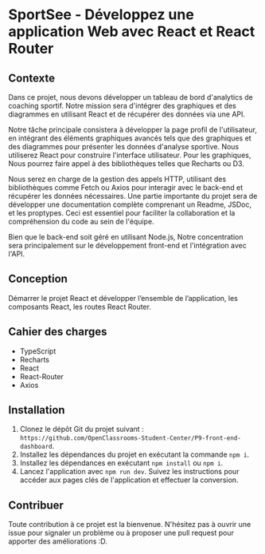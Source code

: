 # SportSee - Développez une application Web avec React et React Router

## Contexte

Dans ce projet, nous devons développer un tableau de bord d'analytics de coaching sportif. Notre mission sera d'intégrer des graphiques et des diagrammes en utilisant React et de récupérer des données via une API.

Notre tâche principale consistera à développer la page profil de l'utilisateur, en intégrant des éléments graphiques avancés tels que des graphiques et des diagrammes pour présenter les données d'analyse sportive. Nous utiliserez React pour construire l'interface utilisateur. Pour les graphiques, Nous pourrez faire appel à des bibliothèques telles que Recharts ou D3.

Nous serez en charge de la gestion des appels HTTP, utilisant des bibliothèques comme Fetch ou Axios pour interagir avec le back-end et récupérer les données nécessaires. Une partie importante du projet sera de développer une documentation complète comprenant un Readme, JSDoc, et les proptypes. Ceci est essentiel pour faciliter la collaboration et la compréhension du code au sein de l'équipe.

Bien que le back-end soit géré en utilisant Node.js, Notre concentration sera principalement sur le développement front-end et l'intégration avec l'API.

## Conception

Démarrer le projet React et développer l’ensemble de l’application, les composants React, les routes React Router.

## Cahier des charges

- TypeScript
- Recharts
- React
- React-Router
- Axios

## Installation

1. Clonez le dépôt Git du projet suivant : `https://github.com/OpenClassrooms-Student-Center/P9-front-end-dashboard`.
2. Installez les dépendances du projet en exécutant la commande `npm i`.
3. Installez les dépendances en exécutant `npm install` ou `npm i`.
4. Lancez l'application avec `npm run dev`. Suivez les instructions pour accéder aux pages clés de l'application et effectuer la conversion.

## Contribuer

Toute contribution à ce projet est la bienvenue. N'hésitez pas à ouvrir une issue pour signaler un problème ou à proposer une pull request pour apporter des améliorations :D.
